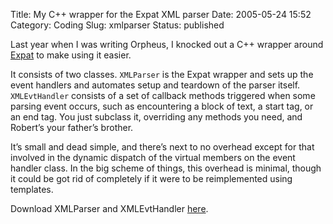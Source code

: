 Title: My C++ wrapper for the Expat XML parser
Date: 2005-05-24 15:52
Category: Coding
Slug: xmlparser
Status: published

Last year when I was writing Orpheus, I knocked out a C++ wrapper around [Expat](https://libexpat.github.io/) to make using it easier.

It consists of two classes. `XMLParser` is the Expat wrapper and sets up the event handlers and automates setup and teardown of the parser itself. `XMLEvtHandler` consists of a set of callback methods triggered when some parsing event occurs, such as encountering a block of text, a start tag, or an end tag. You just subclass it, overriding any methods you need, and Robert’s your father’s brother.

It’s small and dead simple, and there’s next to no overhead except for that involved in the dynamic dispatch of the virtual members on the event handler class. In the big scheme of things, this overhead is minimal, though it could be got rid of completely if it were to be reimplemented using templates.

Download XMLParser and XMLEvtHandler [here]({attach}attachments/xmlparser/XMLParser.zip).
